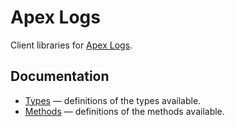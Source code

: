 
# Apex Logs
 
Client libraries for [Apex Logs](https://apex.sh/logs/).

## Documentation

- [Types](./docs/types/index.md) — definitions of the types available.
- [Methods](./docs/methods/index.md) — definitions of the methods available.